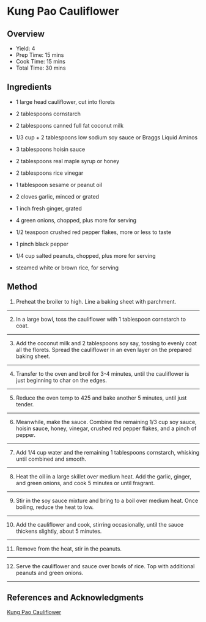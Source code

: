 # Kung Pao Cauliflower

## Overview

- Yield: 4
- Prep Time: 15 mins
- Cook Time: 15 mins
- Total Time: 30 mins

## Ingredients

- 1 large head cauliflower, cut into florets

- 2 tablespoons cornstarch

- 2 tablespoons canned full fat coconut milk

- 1/3 cup + 2 tablespoons low sodium soy sauce or Braggs Liquid Aminos

- 3 tablespoons hoisin sauce

- 2 tablespoons real maple syrup or honey

- 2 tablespoons rice vinegar

- 1 tablespoon sesame or peanut oil

- 2 cloves garlic, minced or grated

- 1 inch fresh ginger, grated

- 4 green onions, chopped, plus more for serving

- 1/2 teaspoon crushed red pepper flakes, more or less to taste

- 1 pinch black pepper

- 1/4 cup salted peanuts, chopped, plus more for serving

- steamed white or brown rice, for serving

## Method

1. Preheat the broiler to high. Line a baking sheet with parchment.
---

2. In a large bowl, toss the cauliflower with 1 tablespoon cornstarch to coat.
---

3. Add the coconut milk and 2 tablespoons soy say, tossing to evenly coat all the florets. Spread the cauliflower in an even layer on the prepared baking sheet.
---

4. Transfer to the oven and broil for 3-4 minutes, until the cauliflower is just beginning to char on the edges.
---

5. Reduce the oven temp to 425 and bake another 5 minutes, until just tender.
---

6. Meanwhile, make the sauce. Combine the remaining 1/3 cup soy sauce, hoisin sauce, honey, vinegar, crushed red pepper flakes, and a pinch of pepper.
---

7. Add 1/4 cup water and the remaining 1 tablespoons cornstarch, whisking until combined and smooth.
---

8. Heat the oil in a large skillet over medium heat. Add the garlic, ginger, and green onions, and cook 5 minutes or until fragrant.
---

9. Stir in the soy sauce mixture and bring to a boil over medium heat. Once boiling, reduce the heat to low.
---

10. Add the cauliflower and cook, stirring occasionally, until the sauce thickens slightly, about 5 minutes.
---

11. Remove from the heat, stir in the peanuts.
---

12. Serve the cauliflower and sauce over bowls of rice. Top with additional peanuts and green onions.
---

## References and Acknowledgments

[Kung Pao Cauliflower](https://www.halfbakedharvest.com/kung-pao-cauliflower/#bo-recipe)
